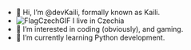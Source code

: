 - 👋 Hi, I’m @devKaili, formally known as Kaili.
-  ![FlagCzechGIF](https://user-images.githubusercontent.com/99561766/165913320-36514fe5-d402-4d53-b6d4-c03e16c4d1f5.gif)
I live in Czechia
- 👀 I’m interested in coding (obviously), and gaming.
- 🌱 I’m currently learning Python development.
